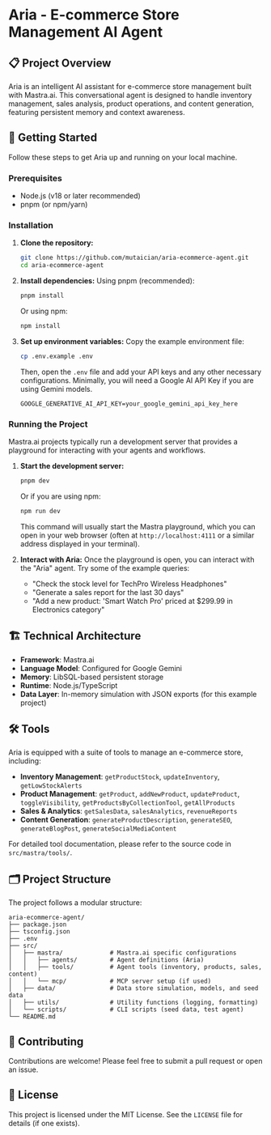 # Aria - E-commerce Store Management AI Agent

## 📋 Project Overview
Aria is an intelligent AI assistant for e-commerce store management built with Mastra.ai. This conversational agent is designed to handle inventory management, sales analysis, product operations, and content generation, featuring persistent memory and context awareness.

## 🚀 Getting Started

Follow these steps to get Aria up and running on your local machine.

### Prerequisites
- Node.js (v18 or later recommended)
- pnpm (or npm/yarn)

### Installation
1.  **Clone the repository:**
    ```bash
    git clone https://github.com/mutaician/aria-ecommerce-agent.git
    cd aria-ecommerce-agent
    ```
2.  **Install dependencies:**
    Using pnpm (recommended):
    ```bash
    pnpm install
    ```
    Or using npm:
    ```bash
    npm install
    ```
3.  **Set up environment variables:**
    Copy the example environment file:
    ```bash
    cp .env.example .env
    ```
    Then, open the `.env` file and add your API keys and any other necessary configurations. Minimally, you will need a Google AI API Key if you are using Gemini models.
    ```env
    GOOGLE_GENERATIVE_AI_API_KEY=your_google_gemini_api_key_here
    ```

### Running the Project
Mastra.ai projects typically run a development server that provides a playground for interacting with your agents and workflows.

1.  **Start the development server:**
    ```bash
    pnpm dev
    ```
    Or if you are using npm:
    ```bash
    npm run dev
    ```
    This command will usually start the Mastra playground, which you can open in your web browser (often at `http://localhost:4111` or a similar address displayed in your terminal).

2.  **Interact with Aria:**
    Once the playground is open, you can interact with the "Aria" agent. Try some of the example queries:
    *   "Check the stock level for TechPro Wireless Headphones"
    *   "Generate a sales report for the last 30 days"
    *   "Add a new product: 'Smart Watch Pro' priced at $299.99 in Electronics category"



## 🏗️ Technical Architecture
-   **Framework**: Mastra.ai
-   **Language Model**: Configured for Google Gemini 
-   **Memory**: LibSQL-based persistent storage
-   **Runtime**: Node.js/TypeScript
-   **Data Layer**: In-memory simulation with JSON exports (for this example project)

## 🛠️ Tools
Aria is equipped with a suite of tools to manage an e-commerce store, including:
*   **Inventory Management**: `getProductStock`, `updateInventory`, `getLowStockAlerts`
*   **Product Management**: `getProduct`, `addNewProduct`, `updateProduct`, `toggleVisibility`, `getProductsByCollectionTool`, `getAllProducts`
*   **Sales & Analytics**: `getSalesData`, `salesAnalytics`, `revenueReports`
*   **Content Generation**: `generateProductDescription`, `generateSEO`, `generateBlogPost`, `generateSocialMediaContent`

For detailed tool documentation, please refer to the source code in `src/mastra/tools/`.

## 🗂️ Project Structure
The project follows a modular structure:
```
aria-ecommerce-agent/
├── package.json
├── tsconfig.json
├── .env
├── src/
│   ├── mastra/             # Mastra.ai specific configurations
│   │   ├── agents/         # Agent definitions (Aria)
│   │   ├── tools/          # Agent tools (inventory, products, sales, content)
│   │   └── mcp/            # MCP server setup (if used)
│   ├── data/               # Data store simulation, models, and seed data
│   ├── utils/              # Utility functions (logging, formatting)
│   └── scripts/            # CLI scripts (seed data, test agent)
└── README.md
```

## 🤝 Contributing
Contributions are welcome! Please feel free to submit a pull request or open an issue.

## 📄 License
This project is licensed under the MIT License. See the `LICENSE` file for details (if one exists).
